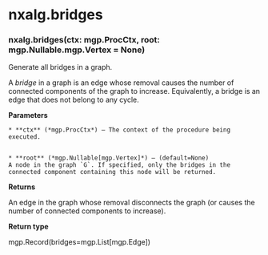 # nxalg.bridges


### nxalg.bridges(ctx: mgp.ProcCtx, root: mgp.Nullable.mgp.Vertex = None)
Generate all bridges in a graph.

A *bridge* in a graph is an edge whose removal causes the number of
connected components of the graph to increase.  Equivalently, a bridge is an
edge that does not belong to any cycle.


**Parameters**

    
    * **ctx** (*mgp.ProcCtx*) – The context of the procedure being executed.


    * **root** (*mgp.Nullable[mgp.Vertex]*) – (default=None)
    A node in the graph `G`. If specified, only the bridges in the
    connected component containing this node will be returned.



**Returns**

An edge in the graph whose removal disconnects the graph (or
    causes the number of connected components to increase).



**Return type**

mgp.Record(bridges=mgp.List[mgp.Edge])
